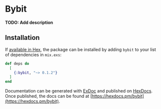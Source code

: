 # Bybit

**TODO: Add description**

## Installation

If [available in Hex](https://hex.pm/docs/publish), the package can be installed
by adding `bybit` to your list of dependencies in `mix.exs`:

```elixir
def deps do
  [
    {:bybit, "~> 0.1.2"}
  ]
end
```

Documentation can be generated with [ExDoc](https://github.com/elixir-lang/ex_doc)
and published on [HexDocs](https://hexdocs.pm). Once published, the docs can
be found at [https://hexdocs.pm/bybit](https://hexdocs.pm/bybit).
